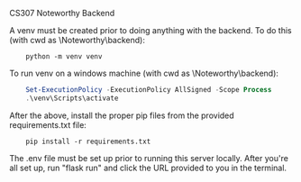 CS307 Noteworthy Backend

A venv must be created prior to doing anything with the backend. To do this (with cwd as \Noteworthy\backend):
```
    python -m venv venv
```

To run venv on a windows machine (with cwd as \Noteworthy\backend):
```Powershell
    Set-ExecutionPolicy -ExecutionPolicy AllSigned -Scope Process
    .\venv\Scripts\activate
```

After the above, install the proper pip files from the provided requirements.txt file:
```
    pip install -r requirements.txt
```


The .env file must be set up prior to running this server locally. After you're all set up, run "flask run" and click the URL provided to you in the terminal.